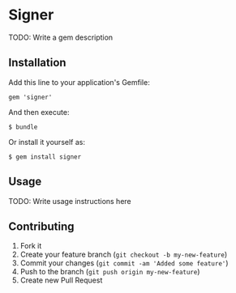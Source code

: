 # Signer

TODO: Write a gem description

## Installation

Add this line to your application's Gemfile:

    gem 'signer'

And then execute:

    $ bundle

Or install it yourself as:

    $ gem install signer

## Usage

TODO: Write usage instructions here

## Contributing

1. Fork it
2. Create your feature branch (`git checkout -b my-new-feature`)
3. Commit your changes (`git commit -am 'Added some feature'`)
4. Push to the branch (`git push origin my-new-feature`)
5. Create new Pull Request
